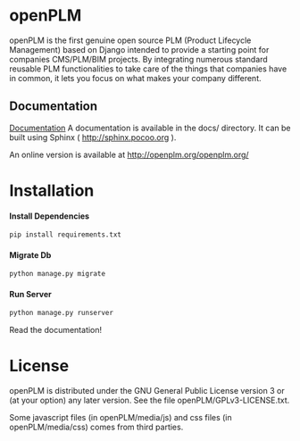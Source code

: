
# openPLM


openPLM is the first genuine open source PLM (Product Lifecycle Management)
based on Django intended to provide a starting point for companies
CMS/PLM/BIM projects. By integrating numerous standard reusable PLM
functionalities to take care of the things that companies have in common, it
lets you focus on what makes your company different. 

## Documentation

[Documentation](http://openplm.org/openplm.org/)
A documentation is available in the docs/ directory. It can be built using
Sphinx ( http://sphinx.pocoo.org ).

An online version is available at http://openplm.org/openplm.org/


Installation
============

#### Install Dependencies 
```bash
pip install requirements.txt
```

#### Migrate Db 
```bash 
python manage.py migrate
```

#### Run Server 
```bash 
python manage.py runserver 
```

Read the documentation!


License
=======

openPLM is distributed under the GNU General Public License version 3 or (at
your option) any later version.
See the file openPLM/GPLv3-LICENSE.txt.

Some javascript files (in openPLM/media/js) and css files (in openPLM/media/css)
comes from third parties.




